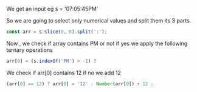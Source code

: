 We get an input eg s = '07:05:45PM'<br/>

So we are going to select only numerical values and split them its 3 parts.

```javascript
const arr = s.slice(0, 8).split(':');
```

Now , we check if array contains PM or not if yes we apply the following ternary operations<br/>

```javascript
arr[0] = (s.indexOf('PM') > -1) ?
```
We check if arr[0] contains 12 if no we add 12 

```javascript
(arr[0] == 12) ? arr[0] = '12' : Number(arr[0]) + 12 :
```


 
